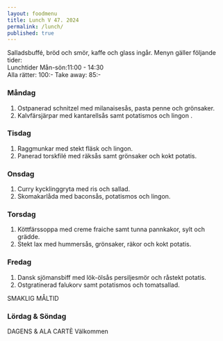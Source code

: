 ```yaml
---
layout: foodmenu
title: Lunch V 47. 2024
permalink: /lunch/
published: true
---
```

Salladsbuffé, bröd och smör, kaffe och glass ingår.
Menyn gäller följande tider:  
Lunchtider  Mån-sön:11:00 - 14:30  
Alla rätter: 100:- Take away: 85:-
                                
### Måndag

1. Ostpanerad schnitzel med milanaisesås, pasta penne och grönsaker.
2. Kalvfärsjärpar med kantarellsås samt potatismos och lingon .

### Tisdag

1. Raggmunkar med stekt fläsk och lingon.
2. Panerad torskfilé med räksås samt grönsaker och kokt potatis. 

### Onsdag

1. Curry kycklinggryta med ris och sallad.
2. Skomakarlåda med baconsås, potatismos och lingon.

### Torsdag

1. Köttfärssoppa med creme fraiche samt tunna pannkakor, sylt och grädde. 
2. Stekt lax med hummersås, grönsaker, räkor och kokt potatis.

### Fredag  

1. Dansk sjömansbiff med lök-ölsås persiljesmör och råstekt potatis.
2. Ostgratinerad falukorv samt potatismos och tomatsallad.

SMAKLIG MÅLTID  
### Lördag & Söndag 
DAGENS & ALA CARTÈ
Välkommen
    
       
    

   
    
   
     
